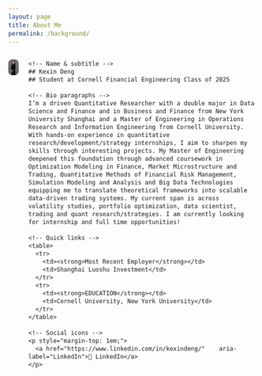 ```yaml
---
layout: page
title: About Me
permalink: /background/
---
```


<div style="display: flex; align-items: flex-start; margin-bottom: 1.5em;">

  <!-- Left: profile image -->
  <img
    src="/img/Deng.Kexin.ProfilePhoto.jpg"
    alt="Kexin Deng"
    width="300"
    style="border-radius: 8px;"
  />

  <!-- Right: profile info -->
  <div style="margin-left: 20px; max-width: 600px;">

    <!-- Name & subtitle -->
    ## Kexin Deng
    ## Student at Cornell Financial Engineering Class of 2025

    <!-- Bio paragraphs -->
    I’m a driven Quantitative Researcher with a double major in Data Science and Finance and in Business and Finance from New York University Shanghai and a Master of Engineering in Operations Research and Information Engineering from Cornell University. With hands-on experience in quantitative research/development/strategy internships, I aim to sharpen my skills through interesting projects. My Master of Engineering deepened this foundation through advanced coursework in Optimization Modeling in Finance, Market Microstructure and Trading, Quantitative Methods of Financial Risk Management, Simulation Modeling and Analysis and Big Data Technologies equipping me to translate theoretical frameworks into scalable data-driven trading systems. My current span is across volatility studies, portfolio optimization, data scientist, trading and quant research/strategies. I am currently looking for internship and full time opportunities!

    <!-- Quick links -->
    <table>
      <tr>
        <td><strong>Most Recent Employer</strong></td>
        <td>Shanghai Luoshu Investment</td>
      </tr>
      <tr>
        <td><strong>EDUCATION</strong></td>
        <td>Cornell University, New York University</td>
      </tr>
    </table>

    <!-- Social icons -->
    <p style="margin-top: 1em;">
      <a href="https://www.linkedin.com/in/kexindeng/"    aria-label="LinkedIn">🔗 LinkedIn</a> 
    </p>

  </div>
</div>
